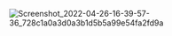![Screenshot_2022-04-26-16-39-57-36_728c1a0a3d0a3b1d5b5a99e54fa2fd9a](https://user-images.githubusercontent.com/45206067/165313565-0e8ce71e-6130-4195-afde-dc4b4c91e036.jpg)

